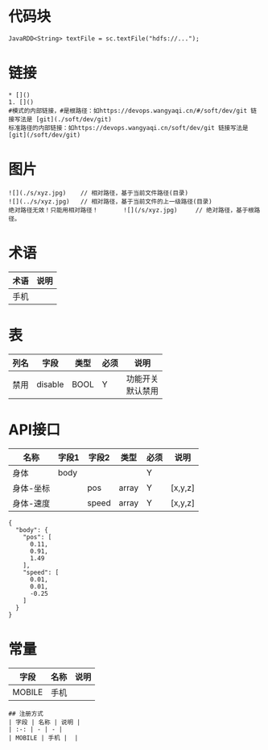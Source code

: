 # 代码块
```
JavaRDD<String> textFile = sc.textFile("hdfs://...");
```

# 链接
```
* []()
1. []()
#模式的内部链接，#是根路径：如https://devops.wangyaqi.cn/#/soft/dev/git 链接写法是 [git](./soft/dev/git)
标准路径的内部链接：如https://devops.wangyaqi.cn/soft/dev/git 链接写法是 [git](/soft/dev/git)
```

# 图片
```
![](./s/xyz.jpg)    // 相对路径，基于当前文件路径(目录)
![](../s/xyz.jpg)   // 相对路径，基于当前文件的上一级路径(目录)
绝对路径无效！只能用相对路径！       ![](/s/xyz.jpg)     // 绝对路径，基于根路径。
```

# 术语
| 术语 | 说明 |
| - | - |
| 手机 |  |

# 表
| 列名 | 字段 | 类型 | 必须 | 说明 |
| :-: | - | - | - | - |
| 禁用 | disable | BOOL | Y | 功能开关<br>默认禁用 |

# API接口
| 名称 | 字段1 | 字段2 | 类型 | 必须 | 说明 |
| - | - | - | - | - | - |
| 身体 | body |  |  | Y |  |
| 身体-坐标 |  | pos | array | Y | [x,y,z] |
| 身体-速度 |  | speed | array | Y | [x,y,z] |

```
{
  "body": {
    "pos": [
      0.11,
      0.91,
      1.49
    ],
    "speed": [
      0.01,
      0.01,
      -0.25
    ]
  }
}
```

# 常量
| 字段 | 名称 | 说明 |
| :-: | - | - |
| MOBILE | 手机 |  |

```
## 注册方式
| 字段 | 名称 | 说明 |
| :-: | - | - |
| MOBILE | 手机 |  |
```
